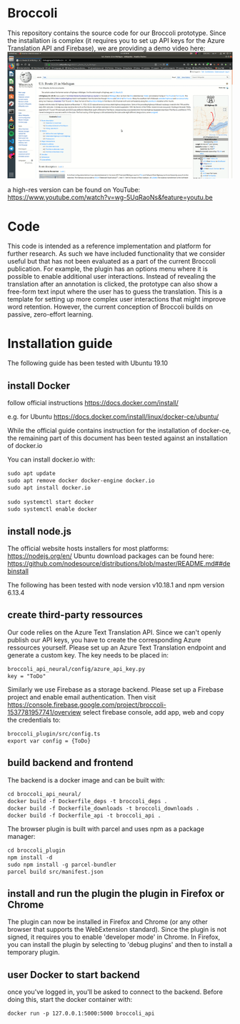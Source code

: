 # Broccoli

This repository contains the source code for our Broccoli prototype.
Since the installation is complex (it requires you to set up API keys for the Azure Translation API and Firebase),
we are providing a demo video here:
![Broccoli Demo](demo.gif)

a high-res version can be found on YouTube:
https://www.youtube.com/watch?v=wg-5UqRaoNs&feature=youtu.be

# Code
This code is intended as a reference implementation and platform for further research.
As such we have included functionality that we consider useful but that has not been evaluated as a part of the current Broccoli publication.
For example, the plugin has an options menu where it is possible to enable additional user interactions. Instead of revealing the translation after an annotation is clicked, the prototype can also show a free-form text input where the user has to guess the translation. This is a template for setting up more complex user interactions that might improve word retention.
However, the current conception of Broccoli builds on passive, zero-effort learning. 
 
# Installation guide
The following guide has been tested with Ubuntu 19.10

## install Docker
follow official instructions
https://docs.docker.com/install/

e.g. for Ubuntu
https://docs.docker.com/install/linux/docker-ce/ubuntu/

While the official guide contains instruction for the installation of docker-ce,
the remaining part of this document has been tested against an installation of docker.io

You can install docker.io with:
```
sudo apt update
sudo apt remove docker docker-engine docker.io
sudo apt install docker.io

sudo systemctl start docker
sudo systemctl enable docker
```

## install node.js
The official website hosts installers for most platforms: https://nodejs.org/en/
Ubuntu download packages can be found here: https://github.com/nodesource/distributions/blob/master/README.md##debinstall

The following has been tested with node version v10.18.1 and npm version 6.13.4

## create third-party ressources
Our code relies on the Azure Text Translation API.
Since we can't openly publish our API keys, you have to create the corresponding Azure ressources yourself.
Please set up an Azure Text Translation endpoint and generate a custom key.
The key needs to be placed in:

```
broccoli_api_neural/config/azure_api_key.py
key = "ToDo"
```

Similarly we use Firebase as a storage backend.
Please set up a Firebase project and enable email authentication.
Then visit https://console.firebase.google.com/project/broccoli-1537781957741/overview
select firebase console, add app, web and copy the credentials to:

```
broccoli_plugin/src/config.ts
export var config = {ToDo}
```

## build backend and frontend

The backend is a docker image and can be built with:
```
cd broccoli_api_neural/
docker build -f Dockerfile_deps -t broccoli_deps . 
docker build -f Dockerfile_downloads -t broccoli_downloads .
docker build -f Dockerfile_api -t broccoli_api .
```

The browser plugin is built with parcel and uses npm as a package manager:
```
cd broccoli_plugin
npm install -d
sudo npm install -g parcel-bundler
parcel build src/manifest.json

```
## install and run the plugin the plugin in Firefox or Chrome
The plugin can now be installed in Firefox and Chrome (or any other browser that supports the WebExtension standard).
Since the plugin is not signed, it requires you to enable 'developer mode' in Chrome.
In Firefox, you can install the plugin by selecting to 'debug plugins' and then to install a temporary plugin.

## user Docker to start backend
once you've logged in, you'll be asked to connect to the backend.
Before doing this, start the docker container with:
```
docker run -p 127.0.0.1:5000:5000 broccoli_api
```
